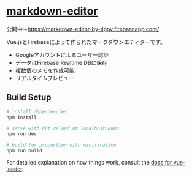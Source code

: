 # [markdown-editor](https://markdown-editor-by-tippy.firebaseapp.com/)

公開中→https://markdown-editor-by-tippy.firebaseapp.com/

Vue.jsとFirebaseによって作られたマークダウンエディターです。

- Googleアカウントによるユーザー認証
- データはFirebase Realtime DBに保存
- 複数個のメモを作成可能
- リアルタイムプレビュー


## Build Setup

``` bash
# install dependencies
npm install

# serve with hot reload at localhost:8080
npm run dev

# build for production with minification
npm run build
```

For detailed explanation on how things work, consult the [docs for vue-loader](http://vuejs.github.io/vue-loader).
